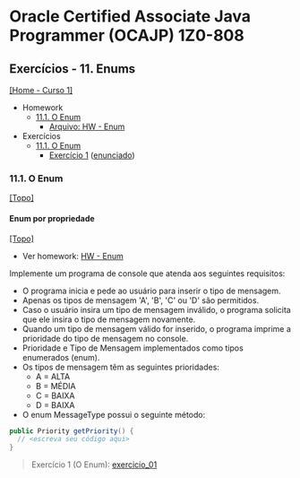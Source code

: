 # Oracle Certified Associate Java Programmer (OCAJP) 1Z0-808

## Exercícios - 11. Enums
[[Home - Curso 1]](../../README.md#curso-1)<br />

- Homework
  - [11.1. O Enum](#111-o-enum)
    - [Arquivo: HW - Enum](./01_arquivos/homework/HW%20-%20Enum.pdf)
- Exercícios
  - [11.1. O Enum](#111-o-enum)
    - [Exercício 1](./01_arquivos/) ([enunciado](#enum-por-propriedade))

### 11.1. O Enum
[[Topo]](#)<br />

#### Enum por propriedade
[[Topo]](#)<br />

- Ver homework: [HW - Enum](./01_arquivos/homework/HW%20-%20Enum.pdf)

Implemente um programa de console que atenda aos seguintes requisitos:
- O programa inicia e pede ao usuário para inserir o tipo de mensagem.
- Apenas os tipos de mensagem 'A', 'B', 'C' ou 'D' são permitidos.
- Caso o usuário insira um tipo de mensagem inválido, o programa solicita que ele insira o tipo de mensagem novamente.
- Quando um tipo de mensagem válido for inserido, o programa imprime a prioridade do tipo de mensagem no console.
- Prioridade e Tipo de Mensagem implementados como tipos enumerados (enum).
- Os tipos de mensagem têm as seguintes prioridades:
  - A = ALTA
  - B = MÉDIA
  - C = BAIXA
  - D = BAIXA
- O enum MessageType possui o seguinte método:

```java
public Priority getPriority() {
  // <escreva seu código aqui>
}
```

> Exercício 1 (O Enum): [exercicio_01](./exercicio_01/)
